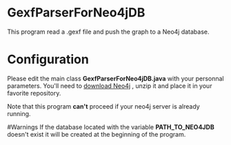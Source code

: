 # GexfParserForNeo4jDB
This program read a .gexf file and push the graph to a Neo4j database.

# Configuration
Please edit the main class **GexfParserForNeo4jDB.java** with your personnal parameters.
You'll need to [download Neo4j](http://neo4j.com/download/) , unzip it and place it in your favorite repository.

Note that this program **can't** proceed if your neo4j server is already running.

#Warnings
If the database located with the variable **PATH_TO_NEO4JDB** doesn't exist it will be created at the beginning of the program.